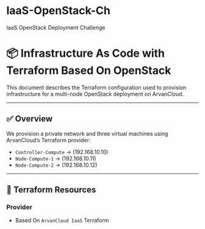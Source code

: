 # IaaS-OpenStack-Ch
IaaS OpenStack Deployment Challenge
# 📦 Infrastructure As Code with Terraform Based On OpenStack

This document describes the Terraform configuration used to provision infrastructure for a multi-node OpenStack deployment on ArvanCloud.

---

## ✅ Overview

We provision a private network and three virtual machines using ArvanCloud’s Terraform provider:

- `Controller-Compute` -> (192.168.10.10)
- `Node-Compute-1` -> (192.168.10.11)
- `Node-Compute-2` -> (192.168.10.12)

---

## 🔧 Terraform Resources

### Provider
- Based On `ArvanCloud IaaS` Terraform
